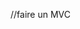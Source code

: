 <!-- TODO:

HTML / CSS
- ACCESIBILITE BIEN RESPECTER LES BALISES ARIA
- ASSURER UNE NAVIGATION AU CLAVIER
- VERIFIER L'ACCESSIBILITE AVEC ACHECKER


JS
- INTEGRER ESLINT AVEC PARAMETRAGE PAR DEFAULT
- UTILISER LA POO
- UTILISATION DU PATTERN FACTORY METHOD



JSON
-> AJOUTER UN CHAMP ALT POUR LES IMAGES

 -->


 //faire un MVC
